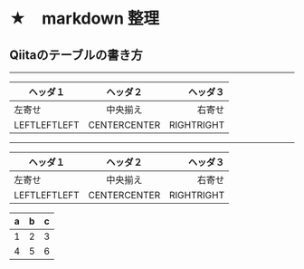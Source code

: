 # ★　markdown 整理

## Qiitaのテーブルの書き方
-------
|ヘッダ１|ヘッダ２|ヘッダ３|
|---|:---:|---:|
|左寄せ|中央揃え|右寄せ|
|LEFTLEFTLEFT|CENTERCENTER|RIGHTRIGHT|
-------

|ヘッダ１|ヘッダ２|ヘッダ３|
|---|:---:|---:|
|左寄せ|中央揃え|右寄せ|
|LEFTLEFTLEFT|CENTERCENTER|RIGHTRIGHT|



|a  |b  |c  |
|---|---|---|
|1  |2  |3  |
|4  |5  |6  |

